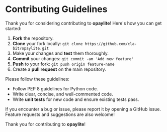 # Contributing Guidelines

Thank you for considering contributing to **opaylite**! Here's how you can get started:

1. **Fork** the repository.
2. **Clone** your fork locally: `git clone https://github.com/cla-bit/opaylite.git`
3. Make your changes and **test** them thoroughly.
4. **Commit** your changes: `git commit -am 'Add new feature'`
5. **Push** to your fork: `git push origin feature-name`
6. Create a **pull request** on the main repository.

Please follow these guidelines:

- Follow PEP 8 guidelines for Python code.
- Write clear, concise, and well-commented code.
- Write **unit tests** for new code and ensure existing tests pass.

If you encounter a bug or issue, please report it by opening a GitHub issue. Feature requests and suggestions are also welcome!

Thank you for contributing to **opaylite**!
